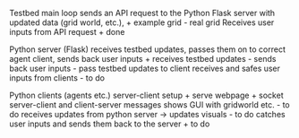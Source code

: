 

Testbed main loop
sends an API request to the Python Flask server with updated data (grid world, etc.),
    + example grid
    - real grid
Receives user inputs from API request
    + done


Python server (Flask)
receives testbed updates, passes them on to correct agent client, sends back user inputs
    + receives testbed updates
    - sends back user inputs
    - pass testbed updates to client
receives and safes user inputs from clients
    - to do


Python clients (agents etc.)
server-client setup
    + serve webpage
    + socket server-client and client-server messages
shows GUI with gridworld etc.
    - to do
receives updates from python server -> updates visuals
    - to do
catches user inputs and sends them back to the server
    + to do
